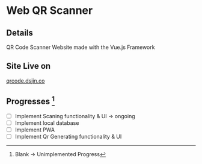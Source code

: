 # Web QR Scanner

## Details

QR Code Scanner Website made with the Vue.js Framework 

## Site Live on
[qrcode.dsjin.co](https://qrcode.dsjin.co)

## Progresses [^1]

- [ ] Implement Scaning functionality & UI -> ongoing
- [ ] Implement local database 
- [ ] Implement PWA
- [ ] Implement Qr Generating functionality & UI

[^1]: Blank -> Unimplemented Progress
